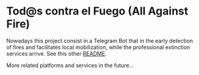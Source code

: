 # Tod@s contra el Fuego (All Against Fire)

Nowadays this project consist in a Telegram Bot that in the early detection of fires and facilitates local mobilization, while the professional extinction services arrive.
See this other [README](https://github.com/comunes/todos-contra-el-fuego/tree/master/telegram-bot).

More related platforms and services in the future...
